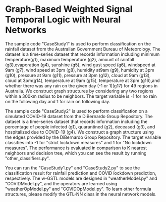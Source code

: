 # Graph-Based Weighted Signal Temporal Logic with Neural Networks
The sample code "CaseStudy1" is used to perform classification on the rainfall dataset from the Australian Government Bureau of Meteorology. The dataset is a time-series dataset that records information including  minimum  temperature(g1),  maximum  temperature  (g2),  amount  of  rainfall  (g3),evaporation (g4), sunshine (g5), wind gust speed (g6), windspeed  at  9am  (g7),  wind  speed  at  3pm  (g8),  humidity  at9am  (g9),  humidity  at  3pm  (g10),  pressure  at  9am  (g11), pressure  at  3pm  (g12),  cloud  at  9am  (g13),  cloud  at  3pm(g14),  temperature  at  9am  (g15),  temperature  at  3pm  (g16),and  whether  there  was any  rain  on  the  given  day  (-1  or  1)(g17) for 49 regions in Australia. We construct graph structures by considering any two regions within a 300km radius to be neighbors. The target variable is -1 for no rain on the following day and 1 for rain on following day.

The sample code "CaseStudy2" is used to perform classification on a simulated COVID-19 dataset from the DiBernardo Group Repository. The dataset is a time-series dataset that records information including the percentage of people infected (g1), quarantined (g2), deceased (g3), and hospitalized  due  to  COVID-19 (g4). We construct a graph structure using the edges provided by the DiBernardo Group Repository. The target variable classifies into -1 for "strict lockdown measures" and 1 for "No lockdown measures". The performance is evaluated in comparison to K nearest neighbors and decision tree, which you can see the result by running "other_classifiers.py".

You can run the "CaseStudy1.py" and "CaseStudy2.py" to see the classification result for rainfall prediction and COVID lockdown prediction, respectively. The w-GSTL models are designed in "weatherModel.py" and "COVIDModel.py", and the operators are learned using "weatherOpModel.py" and "COVIDOpModel.py". To learn other formula structures, please modify the GTL-NN class in the neural network models.
